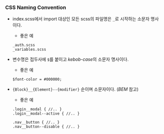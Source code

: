 ### CSS Naming Convention

- index.scss에서 import 대상인 모든 scss의 파일명은 `_`로 시작하는 소문자 명사이다.

  - 좋은 예

  ```
  _auth.scss
  _variables.scss
  ```

- 변수명은 접두사에  `$`를 붙이고 *kebob-case*의 소문자 명사이다.

  - 좋은 예

  ```
  $font-color = #000000;
  ```
  
- `{Block}__{Element}--{modifier}` 순이며 소문자이다. (*BEM* 참고)

  - 좋은 예
  
  ```
  .login__modal { //.. }
  .login__modal--active { //.. }
  ```  
  ```
  .nav__button { //.. }
  .nav__button--disable { //.. }
  ```
